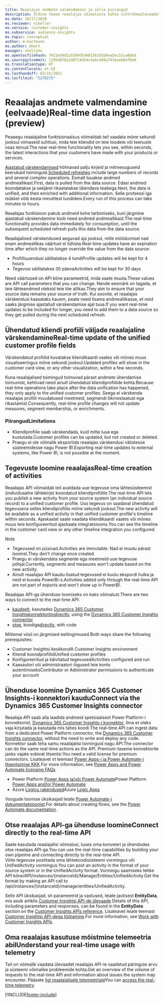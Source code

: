 ```yaml
---
title: Reaalajas andmete valmendamine ja selle piirangud
description: Üldine teave reaalajas võimaluste kohta sihtrühmaülevaadetes.
ms.date: 10/27/2020
ms.reviewer: nikeller
ms.service: customer-insights
ms.subservice: audience-insights
ms.topic: conceptual
author: m-hartmann
ms.author: mhart
manager: shellyha
ms.openlocfilehash: 7421ed9d2cb399d546815b2d1b0ea5ec51ca6b6d
ms.sourcegitcommit: 139548f8a2d0f24d54c4a6c404a743eeeb8ef8e0
ms.translationtype: HT
ms.contentlocale: et-EE
ms.lasthandoff: 02/15/2021
ms.locfileid: "5270275"
---
```

# <a name="real-time-data-ingestion-preview"></a><span data-ttu-id="ce5d9-103">Reaalajas andmete valmendamine (eelvaade)</span><span class="sxs-lookup"><span data-stu-id="ce5d9-103">Real-time data ingestion (preview)</span></span>

<span data-ttu-id="ce5d9-104">Peaaegu reaalajaline funktsionaalsus võimaldab teil vaadata mõne sekundi jooksul viimaseid suhtlusi, mida teie kliendid on teie toodete või teenuste osas teinud.</span><span class="sxs-lookup"><span data-stu-id="ce5d9-104">The near real-time functionality lets you see, within seconds, the latest interactions that your customers have made with your products or services.</span></span>

<span data-ttu-id="ce5d9-105">[Ajastatud värskendamised](system.md#schedule-tab) hõlmavad palju kirjeid ja mitmesuguseid keerukaid toiminguid.</span><span class="sxs-lookup"><span data-stu-id="ce5d9-105">[Scheduled refreshes](system.md#schedule-tab) include large numbers of records and several complex operations.</span></span> <span data-ttu-id="ce5d9-106">Esmalt tuuakse andmed andmeallikast.</span><span class="sxs-lookup"><span data-stu-id="ce5d9-106">First, data is pulled from the data source.</span></span> <span data-ttu-id="ce5d9-107">Edasi andmed koondatakse ja seejärel rikastatakse täiendava teabega.</span><span class="sxs-lookup"><span data-stu-id="ce5d9-107">Next, the data is unified, and then enriched with additional information.</span></span> <span data-ttu-id="ce5d9-108">Selle protsessi iga tsükkel võib kesta minutitest tundideni.</span><span class="sxs-lookup"><span data-stu-id="ce5d9-108">Every run of this process can take minutes to hours.</span></span>

<span data-ttu-id="ce5d9-109">Reaalajas funktsioon pakub andmeid kohe tarbimiseks, kuni järgmine ajastatud värskendamine toob need andmed andmeallikast.</span><span class="sxs-lookup"><span data-stu-id="ce5d9-109">The real-time functionality provides data immediately for consumption, until the subsequent scheduled refresh pulls this data from the data source.</span></span>

<span data-ttu-id="ce5d9-110">Reaalajalised värskendused aeguvad aja jooksul, mille möödumisel nad enam andmeallikas väärtust ei tühista.</span><span class="sxs-lookup"><span data-stu-id="ce5d9-110">Real-time updates have an expiration time after which they no longer override the value from the data source:</span></span>

- <span data-ttu-id="ce5d9-111">Profiiliuuendusi säilitatakse 4 tundi</span><span class="sxs-lookup"><span data-stu-id="ce5d9-111">Profile updates will be kept for 4 hours</span></span>
- <span data-ttu-id="ce5d9-112">Tegevusi säilitatakse 30 päeva</span><span class="sxs-lookup"><span data-stu-id="ce5d9-112">Activities will be kept for 30 days</span></span>

<span data-ttu-id="ce5d9-113">Need väärtused on API kõne parameetrid, mida saate muuta.</span><span class="sxs-lookup"><span data-stu-id="ce5d9-113">These values are API call parameters that you can change.</span></span> <span data-ttu-id="ce5d9-114">Nende eesmärk on tagada, et teie lähteandmed oleksid teie tõe allikas.</span><span class="sxs-lookup"><span data-stu-id="ce5d9-114">They aim to ensure that your source data remains your source of truth.</span></span> <span data-ttu-id="ce5d9-115">Kui soovite, et reaalajas värskendusi kaasataks kauem, peate need lisama andmeallikasse, et neid saaks järgmise ajastatud värskendamise ajal tuua.</span><span class="sxs-lookup"><span data-stu-id="ce5d9-115">If you want real-time updates to be included for longer, you need to add them to a data source so they get pulled during the next scheduled refresh.</span></span>

## <a name="real-time-update-of-the-unified-customer-profile-fields"></a><span data-ttu-id="ce5d9-116">Ühendatud kliendi profiili väljade reaalajaline värskendamine</span><span class="sxs-lookup"><span data-stu-id="ce5d9-116">Real-time update of the unified customer profile fields</span></span>

<span data-ttu-id="ce5d9-117">Värskendatud profiilid kuvatakse kliendikaardi vaates või mõnes muus visualiseeringus mõne sekundi jooksul.</span><span class="sxs-lookup"><span data-stu-id="ce5d9-117">Updated profiles will show in the customer card view, or any other visualization, within a few seconds.</span></span>

<span data-ttu-id="ce5d9-118">Kuna reaalajalised toimingud toimuvad pärast andmete ühendamise toimumist, kehtivad need ainult ühendatud kliendiprofiilide kohta.</span><span class="sxs-lookup"><span data-stu-id="ce5d9-118">Because real-time operations take place after the data unification has happened, they only apply to the unified customer profiles.</span></span> <span data-ttu-id="ce5d9-119">Seega ei värskenda reaalajas profiili muudatused meetmeid, segmendi liikmestaatust ega rikastamist.</span><span class="sxs-lookup"><span data-stu-id="ce5d9-119">Consequently, real-time profile changes will not update measures, segment membership, or enrichments.</span></span>

### <a name="limitations"></a><span data-ttu-id="ce5d9-120">Piirangud</span><span class="sxs-lookup"><span data-stu-id="ce5d9-120">Limitations</span></span>

- <span data-ttu-id="ce5d9-121">Kliendiprofiile saab värskendada, kuid mitte luua ega kustutada.</span><span class="sxs-lookup"><span data-stu-id="ce5d9-121">Customer profiles can be updated, but not created or deleted.</span></span>
- <span data-ttu-id="ce5d9-122">Praegu ei ole võimalik eksportida reaalajas värskendusi välistesse süsteemidesse nagu Power BI.</span><span class="sxs-lookup"><span data-stu-id="ce5d9-122">Exporting real-time updates to external systems, like Power BI, is not possible at the moment.</span></span>

## <a name="real-time-creation-of-activities"></a><span data-ttu-id="ce5d9-123">Tegevuste loomine reaalajas</span><span class="sxs-lookup"><span data-stu-id="ce5d9-123">Real-time creation of activities</span></span>

<span data-ttu-id="ce5d9-124">Reaalajas API võimaldab teil avaldada uue tegevuse oma lähtesüsteemist (individuaalne lähtekirje) koondatud kliendiprofiilile.</span><span class="sxs-lookup"><span data-stu-id="ce5d9-124">The real-time API lets you publish a new activity from your source system (an individual source record) to a unified customer profile.</span></span> <span data-ttu-id="ce5d9-125">Uus tegevus on saadaval ühendatud tegevusena selles kliendiprofiilis mõne sekundi jooksul.</span><span class="sxs-lookup"><span data-stu-id="ce5d9-125">The new activity will be available as a unified activity in that unified customer profile's timeline within seconds.</span></span> <span data-ttu-id="ce5d9-126">Ajaskaalat saate vaadata kliendikaardi vaates või mõnes muus teie konfigureeritud ajaskaala integratsioonis.</span><span class="sxs-lookup"><span data-stu-id="ce5d9-126">You can see the timeline in the customer card view or any other timeline integration you configured.</span></span>

> [!NOTE]
>
> - <span data-ttu-id="ce5d9-127">Tegevused on püsivad.</span><span class="sxs-lookup"><span data-stu-id="ce5d9-127">Activities are immutable.</span></span> <span data-ttu-id="ce5d9-128">Nad ei muutu pärast loomist.</span><span class="sxs-lookup"><span data-stu-id="ce5d9-128">They don't change once created.</span></span>
> - <span data-ttu-id="ce5d9-129">Praegu ei värskendata segmente ega meetmeid uue tegevuse põhjal.</span><span class="sxs-lookup"><span data-stu-id="ce5d9-129">Currently, segments and measures won't update based on the new activity.</span></span>
> - <span data-ttu-id="ce5d9-130">Ainult reaalajas API kaudu lisatud tegevused ei kuulu ekspordi hulka ja neid ei kuvata PowerBI-s.</span><span class="sxs-lookup"><span data-stu-id="ce5d9-130">Activities added only through the real-time API are not part of exports and won't show up in PowerBI.</span></span>

<span data-ttu-id="ce5d9-131">Reaalajas API-ga ühenduse loomiseks on kaks võimalust.</span><span class="sxs-lookup"><span data-stu-id="ce5d9-131">There are two ways to connect to the real-time API:</span></span>

- <span data-ttu-id="ce5d9-132">[kaudselt](#connect-via-the-dynamics-365-customer-insights-connector), kasutades [Dynamics 365 Customer Insightskonnektorit](https://docs.microsoft.com/connectors/customerinsights/)</span><span class="sxs-lookup"><span data-stu-id="ce5d9-132">[indirectly](#connect-via-the-dynamics-365-customer-insights-connector), using the [Dynamics 365 Customer Insights connector](https://docs.microsoft.com/connectors/customerinsights/)</span></span>
- <span data-ttu-id="ce5d9-133">[otse](#connect-directly-to-the-real-time-api), koodiga</span><span class="sxs-lookup"><span data-stu-id="ce5d9-133">[directly](#connect-directly-to-the-real-time-api), with code</span></span>

<span data-ttu-id="ce5d9-134">Mõlemal viisil on järgmised eeltingimused.</span><span class="sxs-lookup"><span data-stu-id="ce5d9-134">Both ways share the following prerequisites:</span></span>

- <span data-ttu-id="ce5d9-135">Customer Insightsi keskkond</span><span class="sxs-lookup"><span data-stu-id="ce5d9-135">A Customer Insights environment</span></span>
- <span data-ttu-id="ce5d9-136">Kliendi koondprofiilid</span><span class="sxs-lookup"><span data-stu-id="ce5d9-136">Unified customer profiles</span></span>
- <span data-ttu-id="ce5d9-137">Konfigureeritud ja käivitatud tegevused</span><span class="sxs-lookup"><span data-stu-id="ce5d9-137">Activities configured and run</span></span>
- <span data-ttu-id="ce5d9-138">Kaasautori või administraatori õigused teie konto autentimiseks</span><span class="sxs-lookup"><span data-stu-id="ce5d9-138">Contributor or Administrator permissions to authenticate your account</span></span>

## <a name="connect-via-the-dynamics-365-customer-insights-connector"></a><span data-ttu-id="ce5d9-139">Ühenduse loomine Dynamics 365 Customer Insights-i konnektori kaudu</span><span class="sxs-lookup"><span data-stu-id="ce5d9-139">Connect via the Dynamics 365 Customer Insights connector</span></span>

<span data-ttu-id="ce5d9-140">Reaalaja API saab alla laadida andmeid spetsiaalsest Power Platform-i konnektorist, [Dynamics 365 Customer Insights-i konnektor](https://docs.microsoft.com/connectors/customerinsights/), ilma et oleks vaja kirjutada ja kasutada mis tahes koodi.</span><span class="sxs-lookup"><span data-stu-id="ce5d9-140">The real-time API can ingest data from a dedicated Power Platform connector, the [Dynamics 365 Customer Insights connector](https://docs.microsoft.com/connectors/customerinsights/), without the need to write and deploy any code.</span></span>    
<span data-ttu-id="ce5d9-141">Konnektor saab teha samu reaalajalisi toiminguid nagu API.</span><span class="sxs-lookup"><span data-stu-id="ce5d9-141">The connector can do the same real-time actions as the API.</span></span> <span data-ttu-id="ce5d9-142">Premium-taseme konnektorite jaoks vajate sobivat litsentsi.</span><span class="sxs-lookup"><span data-stu-id="ce5d9-142">You need a valid license for premium connectors.</span></span> <span data-ttu-id="ce5d9-143">Lisateavet vt teemast [Power Apps-i ja Power Automate-i litsentsimise KKK](https://docs.microsoft.com/power-platform/admin/powerapps-flow-licensing-faq).</span><span class="sxs-lookup"><span data-stu-id="ce5d9-143">For more information, see [Power Apps and Power Automate licensing FAQs](https://docs.microsoft.com/power-platform/admin/powerapps-flow-licensing-faq).</span></span>

- <span data-ttu-id="ce5d9-144">Power Platform [Power Apps ja/või Power Automate](https://docs.microsoft.com/connectors/)</span><span class="sxs-lookup"><span data-stu-id="ce5d9-144">Power Platform [Power Apps and/or Power Automate](https://docs.microsoft.com/connectors/)</span></span>
- <span data-ttu-id="ce5d9-145">Azure [Logicu rakendused](https://docs.microsoft.com/azure/connectors/apis-list)</span><span class="sxs-lookup"><span data-stu-id="ce5d9-145">Azure [Logic Apps](https://docs.microsoft.com/azure/connectors/apis-list)</span></span>

<span data-ttu-id="ce5d9-146">Voogude loomise üksikasjad leiate [Power Automate-i dokumentatsioonist](https://docs.microsoft.com/power-automate/).</span><span class="sxs-lookup"><span data-stu-id="ce5d9-146">For details about creating flows, see the [Power Automate documentation](https://docs.microsoft.com/power-automate/).</span></span>

## <a name="connect-directly-to-the-real-time-api"></a><span data-ttu-id="ce5d9-147">Otse reaalajas API-ga ühenduse loomine</span><span class="sxs-lookup"><span data-stu-id="ce5d9-147">Connect directly to the real-time API</span></span>

<span data-ttu-id="ce5d9-148">Saate kasutada reaalajalisi võimalusi, luues oma konveieri ja ühendudes otse reaalajas API-ga.</span><span class="sxs-lookup"><span data-stu-id="ce5d9-148">You can use the real-time capabilities by building your own pipeline and connecting directly to the real-time API.</span></span>    
<span data-ttu-id="ce5d9-149">Võite tegevuse postitada oma lähtekoodisüsteemi vormingus või UnifiedActivity vormingus.</span><span class="sxs-lookup"><span data-stu-id="ce5d9-149">You can post an activity in the format of your source system or in the UnifiedActivity format.</span></span> <span data-ttu-id="ce5d9-150">Vormingu saamiseks tehke API kõne/API/instances/{instanceId}/Manage/Entities/UnifiedActivity.</span><span class="sxs-lookup"><span data-stu-id="ce5d9-150">Get the format by making an API call to /api/instances/{instanceId}/manage/entities/UnifiedActivity.</span></span>

<span data-ttu-id="ce5d9-151">Selle API üksikasjad, sh parameetrid ja vastused, leiate jaotisest **EntityData**, mis asub artiklis [Customer Insightsi API-de ülevaade](https://developer.ci.ai.dynamics.com/api-details#api=CustomerInsights).</span><span class="sxs-lookup"><span data-stu-id="ce5d9-151">Details of this API, including parameters and responses, can be found in the **EntityData** section on the [Customer Insights APIs reference](https://developer.ci.ai.dynamics.com/api-details#api=CustomerInsights).</span></span> <span data-ttu-id="ce5d9-152">Lisateavet leiate teemast [Customer Insightsi API-dega töötamine](apis.md).</span><span class="sxs-lookup"><span data-stu-id="ce5d9-152">For more information, see [Work with Customer Insights APIs](apis.md).</span></span>

## <a name="understand-your-real-time-usage-with-telemetry"></a><span data-ttu-id="ce5d9-153">Oma reaalajas kasutuse mõistmine telemeetria abil</span><span class="sxs-lookup"><span data-stu-id="ce5d9-153">Understand your real-time usage with telemetry</span></span>

<span data-ttu-id="ce5d9-154">Teil on võimalik vaadata ülevaadet reaalajas API-le saadetud päringute arvu ja süsteemi võimalike probleemide kohta.</span><span class="sxs-lookup"><span data-stu-id="ce5d9-154">Get an overview of the volume of requests to the real-time API and information about issues the system may encounter.</span></span> <span data-ttu-id="ce5d9-155">Pääsete [ligi reaalajalisele telemeetriale](system.md#api-usage-tab)</span><span class="sxs-lookup"><span data-stu-id="ce5d9-155">You can [access the real-time telemetry](system.md#api-usage-tab).</span></span> 


[!INCLUDE[footer-include](../includes/footer-banner.md)]